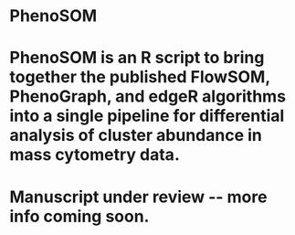 # PhenoSOM
#
# PhenoSOM is an R script to bring together the published FlowSOM, PhenoGraph, and edgeR algorithms into a single pipeline for differential analysis of cluster abundance in mass cytometry data.
#
# Manuscript under review -- more info coming soon.
